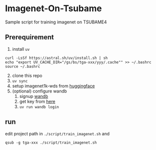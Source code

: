 # Imagenet-On-Tsubame
Sample script for training imagenet on TSUBAME4

## Prerequirement
1. install `uv`
```
curl -LsSf https://astral.sh/uv/install.sh | sh
echo "export UV_CACHE_DIR="/gs/bs/tga-xxx/yyy/.cache"" >> ~/.bashrc
source ~/.bashrc
```
2. clone this repo
3. `uv sync`
4. setup imagenet1k-wds from [huggingface](https://huggingface.co/datasets/timm/imagenet-1k-wds)
5. (optional) configure wandb
    1. signup [wandb](https://wandb.ai/)
    2. get key from [here](https://wandb.ai/authorize)
    3. `uv run wandb login`

## run
edit project path in `./script/train_imagenet.sh` and
```
qsub -g tga-xxx ./script/train_imagenet.sh
```

